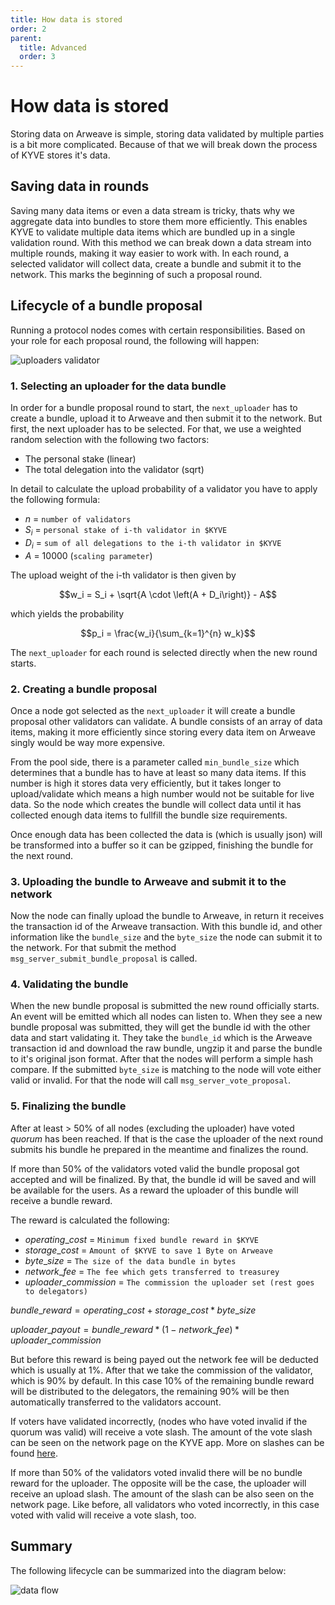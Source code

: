```yaml
---
title: How data is stored
order: 2
parent:
  title: Advanced
  order: 3
---
```


# How data is stored

Storing data on Arweave is simple, storing data validated by multiple parties is a bit more complicated. Because of that we will break down the process of KYVE stores it's data.

## Saving data in rounds

Saving many data items or even a data stream is tricky, thats why we aggregate data into bundles to store them more efficiently. This enables KYVE to validate multiple data items which are bundled up in a single validation round. With this method we can break down a data stream into multiple rounds, making it way easier to work with. In each round, a selected validator will collect data, create a bundle and submit it to the network. This marks the beginning of such a proposal round.

## Lifecycle of a bundle proposal

Running a protocol nodes comes with certain responsibilities. Based on your role for each proposal round, the following will happen:

![uploaders validator](/uploaders_validators.png)

### 1. Selecting an uploader for the data bundle

In order for a bundle proposal round to start, the `next_uploader` has to create a bundle, upload it to Arweave and then
submit it to the network. But first, the next uploader has to be selected. For that, we use a weighted random
selection with the following two factors:

- The personal stake (linear)
- The total delegation into the validator (sqrt)

In detail to calculate the upload probability of a validator you have to apply the following formula:

- $n$ = `number of validators`
- $S_i$ = `personal stake of i-th validator in $KYVE`
- $D_i$ = `sum of all delegations to the i-th validator in $KYVE`
- $A$ = 10000 (`scaling parameter`)

The upload weight of the i-th validator is then given by

$$w_i = S_i + \sqrt{A \cdot \left(A + D_i\right)} - A$$

which yields the probability

$$p_i = \frac{w_i}{\sum_{k=1}^{n} w_k}$$

The `next_uploader` for each round is selected directly when the new round starts.

### 2. Creating a bundle proposal

Once a node got selected as the `next_uploader` it will create a bundle proposal other validators can validate. A bundle consists of an array of data items, making it more efficiently since storing every data item on Arweave singly would be way more expensive.

From the pool side, there is a parameter called `min_bundle_size` which determines that a bundle has to have at least so many data items. If this number is high it stores data very efficiently, but it takes longer to upload/validate which means a high number would not be suitable for live data. So the node which creates the bundle will collect data until it has collected enough data items to fullfill the bundle size requirements.

Once enough data has been collected the data is (which is usually json) will be transformed into a buffer so it can be gzipped, finishing the bundle for the next round.

### 3. Uploading the bundle to Arweave and submit it to the network

Now the node can finally upload the bundle to Arweave, in return it receives the transaction id of the Arweave transaction.
With this bundle id, and other information like the `bundle_size` and the `byte_size` the node can submit it to the network. For that submit the method `msg_server_submit_bundle_proposal` is called.

### 4. Validating the bundle

When the new bundle proposal is submitted the new round officially starts. An event will be emitted which all nodes can listen to. When they see a new bundle proposal was submitted, they will get the bundle id with the other data and start validating it. They take the `bundle_id` which is the Arweave transaction id and download the raw bundle, ungzip it and parse the bundle to it's original json format. After that the nodes will perform a simple hash compare. If the submitted `byte_size` is matching to the node will vote either valid or invalid. For that the node will call `msg_server_vote_proposal`.

### 5. Finalizing the bundle

After at least > 50% of all nodes (excluding the uploader) have voted _quorum_ has been reached. If that is the case the uploader of the next round submits his bundle he prepared in the meantime and finalizes the round.

If more than 50% of the validators voted valid the bundle proposal got accepted and will be finalized. By that, the bundle id will be saved and will be available for the users. As a reward the uploader of this bundle will receive a bundle reward.

The reward is calculated the following:

- $operating\_cost$ = `Minimum fixed bundle reward in $KYVE`
- $storage\_cost$ = `Amount of $KYVE to save 1 Byte on Arweave`
- $byte\_size$ = `The size of the data bundle in bytes`
- $network\_fee$ = `The fee which gets transferred to treasurey`
- $uploader\_commission$ = `The commission the uploader set (rest goes to delegators)`

$bundle\_reward = operating\_cost + storage\_cost * byte\_size$

$uploader\_payout = bundle\_reward * (1 - network\_fee) * uploader\_commission$

But before this reward is being payed out the network fee will be deducted which is usually at 1%. After that we take the commission of the validator, which is 90% by default. In this case 10% of the remaining bundle reward will be distributed to the delegators, the remaining 90% will be then automatically transferred to the validators account.

If voters have validated incorrectly, (nodes who have voted invalid if the quorum was valid) will receive a vote slash.
The amount of the vote slash can be seen on the network page on the KYVE app. More on slashes can be found [here](/basics/slashing.md).

If more than 50% of the validators voted invalid there will be no bundle reward for the uploader. The opposite will be the case, the uploader will receive an upload slash. The amount of the slash can be also seen on the network page. Like before,
all validators who voted incorrectly, in this case voted with valid will receive a vote slash, too.

## Summary

The following lifecycle can be summarized into the diagram below:

![data flow](/data_flow.png)
